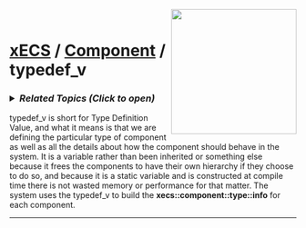 <img src="https://i.imgur.com/TyjrCTS.jpg" align="right" width="220px" /><br>
# [xECS](xecs.md) / [Component](xecs_component.md) / typedef_v

<h3><details><summary><i><b>Related Topics </b>(Click to open)</i></summary>

* [Component Serialization](xecs_component_typedef_serialization.md)
* [Scene entity references](ecs_scene_entity_references.md)
* [Scene Ranges](xecs_scene_ranges.md)
* [Scene file format, details about entities](xecs_scene_serialization_entity.md)
</details></h3>

typedef_v is short for Type Definition Value, and what it means is that we are defining the particular type of component as well as all the details about how the component should behave in the system. It is a variable rather than been inherited or something else because it frees the components to have their own hierarchy if they choose to do so, and because it is a static variable and is constructed at compile time there is not wasted memory or performance for that matter. The system uses the typedef_v to build the **xecs::component::type::info** for each component. 



---


